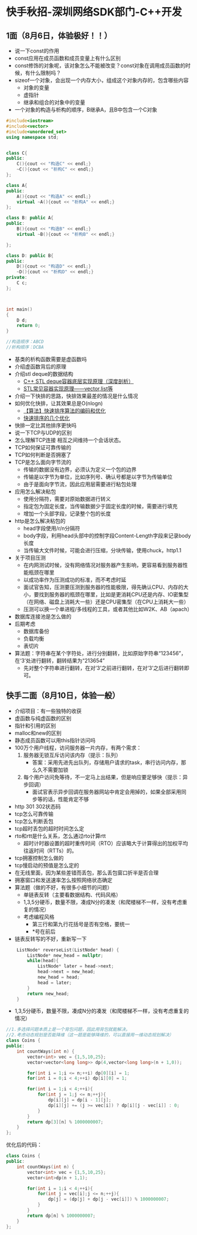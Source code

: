 # 快手秋招-深圳网络SDK部门-C++开发
## 1面（8月6日，体验极好！！）
- 说一下const的作用
- const应用在成员函数和成员变量上有什么区别
- const修饰的对象呢，该对象怎么不能被改变？const对象在调用成员函数的时候，有什么限制吗？
- sizeof一个对象，会出现一个内存大小，组成这个对象内存的，包含哪些内容
   - 对象的变量
   - 虚指针
   - 继承和组合的对象中的变量
- 一个对象的构造与析构的顺序，B继承A，且B中包含一个C对象
```CPP
#include<iostream>
#include<vector>
#include<unordered_set>
using namespace std;


class C{
public:
	C(){cout << "构造C" << endl;}
	~C(){cout << "析构C" << endl;}
};

class A{
public:
	A(){cout << "构造A" << endl;}
	virtual ~A(){cout << "析构A" << endl;}
};

class B: public A{
public:
	B(){cout << "构造B" << endl;}
	virtual ~B(){cout << "析构B" << endl;}

};

class D: public B{
public:
	D(){cout << "构造D" << endl;}
	~D(){cout << "析构D" << endl;}
private:
	C c;
};



int main()
{
	D d;
	return 0;
}

//构造顺序：ABCD  
//析构顺序：DCBA 
```
 

- 基类的析构函数需要是虚函数吗
- 介绍虚函数背后的原理
- 介绍stl deque的数据结构
   - [C++ STL deque容器底层实现原理（深度剖析）](http://c.biancheng.net/view/6908.html)
   - [STL常见容器实现原理——vector,list等](http://qisens.win/2017/STL%E5%B8%B8%E8%A7%81%E5%AE%B9%E5%99%A8%E5%AE%9E%E7%8E%B0%E5%8E%9F%E7%90%86%E2%80%94%E2%80%94vector-list.html)
- 介绍一下快排的思路，快排效果最差的情况是什么情况
- 如何优化快排，让其效果总是O(nlogn)
   - [【算法】快速排序算法的编码和优化](https://www.cnblogs.com/penghuwan/p/7883076.html)
   - [快速排序的几个优化](https://blog.csdn.net/u012936940/article/details/80212601)
- 快排一定比其他排序更快吗
- 说一下TCP与UDP的区别
- 怎么理解TCP连接
   相互之间维持一个会话状态。  
- TCP如何保证可靠传输的
- TCP如何判断是否拥塞了
- TCP是怎么面向字节流的
   - 传输的数据没有边界，必须认为定义一个包的边界
   - 传输是以字节为单位，比如序列号、确认号都是以字节为传输单位
   - 由于是面向字节流，因此应用层需要进行粘包处理
- 应用怎么解决粘包
   - 使用分隔符，需要对原始数据进行转义
   - 指定包为固定长度，当传输数据少于固定长度的时候，需要进行填充
   - 增加一个头部字段，记录整个包的长度
- http是怎么解决粘包的
   - head字段使用/r/n分隔符
   - body字段，利用head头部中的控制字段Content-Length字段来记录body长度
   - 当传输大文件时候，可能会进行压缩，分块传输，使用chuck，http1.1
- 关于项目压测
   - 在内网测试时候，没有网络情况对服务器产生影响，更容易看到服务器性能瓶颈在哪里
   - 以成功率作为压测成功的标准，而不考虑时延
   - 面试官告知，压测要压测到服务器的性能极限，得先确认CPU、内存的大小，要找到服务器的瓶颈在哪里，比如是更消耗CPU还是内存、IO密集型（在网络、磁盘上消耗大一些）还是CPU密集型（在CPU上消耗大一些）
   - 压测可以换一个单进程/多线程的工具，或者其他比如W2K、AB（apach）
- 数据库连接池是怎么做的
- 后期考虑
   - 数据库备份
   - 负载均衡
   - 表切片
- 算法题：字符串在某个字符处，进行分别翻转，比如原始字符串“123456”，在‘3’处进行翻转，翻转结果为“213654”
   - 先对整个字符串进行翻转，在对‘3’之前进行翻转，在对‘3’之后进行翻转即可。

## 快手二面（8月10日，体验一般）
- 介绍项目：有一些独特的收获
- 虚函数与纯虚函数的区别
- 指针和引用的区别
- malloc和new的区别
- 静态成员函数可以用this指针访问吗
- 100万个用户线程，访问服务器一片内存，有两个需求：
   1. 服务器无锁互斥访问该内存（提示：队列）
      - 答案：采用先进先出队列，存储用户请求的task，串行访问内存，那么久不需要加锁
   2. 每个用户访问免等待，不一定马上出结果，但是响应要足够快（提示：异步回调）
      - 面试官表示异步回调在服务器网站中肯定会用掉的，如果全部采用同步等的话，性能肯定不够
- http 301 302状态码
- tcp怎么可靠传输
- tcp怎么判断丢包
- tcp超时丢包的超时时间怎么定
- rto和rtt是什么关系，怎么通过rto计算rtt
   - 超时计时器设置的超时重传时间（RTO）应该略大于计算得出的加权平均往返时间（RTTs）的。  
- tcp拥塞控制怎么做的
- tcp慢启动的预值是怎么定的
- 在无线里面，因为某些差错而丢包，那么丢包窗口折半是否合理
- 拥塞窗口和发送速率怎么按照网络状态确定
- 算法题（做的不好，有很多小细节的问题）
   - 单链表反转（主要看数据结构、代码风格）
   - 1,3,5分硬币，数量不限，凑成N分的凑发（和爬楼梯不一样，没有考虑重复的情况）
   - 考虑编程风格
      - 第三行和第九行花括号是否有空格，要统一
      - *号在前后
- 链表反转写的不好，重新写一下
```CPP
    ListNode* reverseList(ListNode* head) {
        ListNode* new_head = nullptr;
        while(head){
            ListNode* later = head->next;
            head->next = new_head;
            new_head = head;
            head = later;
        }
        return new_head;
    }
```

- 1,3,5分硬币，数量不限，凑成N分的凑发（和爬楼梯不一样，没有考虑重复的情况）
```CPP
//1.多选择问题本质上是一个背包问题，因此用背包就能解决。
//2.考虑动态规划是否能降维（这一题是能够降维的，可以直接用一维动态规划解决）
class Coins {
public:
    int countWays(int n) {
        vector<int> vec = {1,5,10,25};
        vector<vector<long long>> dp(4,vector<long long>(n + 1,0));

        for(int i = 1;i <= n;++i) dp[0][i] = 1;
        for(int i = 0;i < 4;++i) dp[i][0] = 1;

        for(int i = 1;i < 4;++i){
            for(int j = 1;j <= n;++j){
                dp[i][j] = dp[i - 1][j];
                dp[i][j] += (j >= vec[i]) ? dp[i][j - vec[i]] : 0;
            }
        }
        return dp[3][n] % 1000000007;
    }
};
```
优化后的代码：
```CPP
class Coins {
public:
    int countWays(int n) {
        vector<int> vec = {1,5,10,25};
        vector<int>dp(n + 1,1);

        for(int i = 1;i < 4;++i){
            for(int j = vec[i];j <= n;++j){
                dp[j] = (dp[j] + dp[j - vec[i]]) % 1000000007;
            }
        }
        return dp[n] % 1000000007;
    }
};
```
